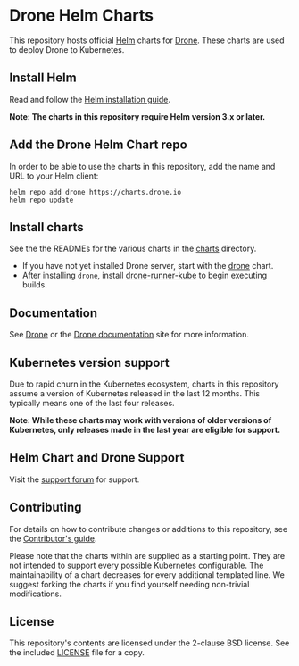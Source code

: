 # Drone Helm Charts

This repository hosts official [Helm](https://helm.sh/) charts for [Drone](https://drone.io/). These charts are used to deploy Drone to Kubernetes.

## Install Helm

Read and follow the [Helm installation guide](https://helm.sh/docs/intro/install/).

**Note: The charts in this repository require Helm version 3.x or later.** 

## Add the Drone Helm Chart repo

In order to be able to use the charts in this repository, add the name and URL to your Helm client:

```console
helm repo add drone https://charts.drone.io
helm repo update
```

## Install charts

See the the READMEs for the various charts in the [charts](charts) directory. 

* If you have not yet installed Drone server, start with the [drone](charts/drone) chart.
* After installing `drone`, install [drone-runner-kube](charts/drone-runner-kube) to begin executing builds.

## Documentation

See [Drone](https://drone.io/) or the [Drone documentation](https://docs.drone.io/) site for more information.

## Kubernetes version support

Due to rapid churn in the Kubernetes ecosystem, charts in this repository assume a version of Kubernetes released in the last 12 months. This typically means one of the last four releases.

**Note: While these charts may work with versions of older versions of Kubernetes, only releases made in the last year are eligible for support.**

## Helm Chart and Drone Support

Visit the [support forum](https://discourse.drone.io/) for support.

## Contributing

For details on how to contribute changes or additions to this repository, see the [Contributor's guide](CONTRIBUTING.md).

Please note that the charts within are supplied as a starting point. They are not intended to support every possible Kubernetes configurable. The maintainability of a chart decreases for every additional templated line. We suggest forking the charts if you find yourself needing non-trivial modifications.


## License

This repository's contents are licensed under the 2-clause BSD license. See the included [LICENSE](LICENSE) file for a copy.
